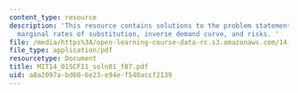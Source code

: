 ```yaml
---
content_type: resource
description: 'This resource contains solutions to the problem statements related to
  marginal rates of substitution, inverse demand curve, and risks. '
file: /media/https%3A/open-learning-course-data-rc.s3.amazonaws.com/14-01sc-principles-of-microeconomics-fall-2011/a8a2097abd606e23e94ef540accf2139_MIT14_01SCF11_soln01_f07.pdf
file_type: application/pdf
resourcetype: Document
title: MIT14_01SCF11_soln01_f07.pdf
uid: a8a2097a-bd60-6e23-e94e-f540accf2139
---
```

